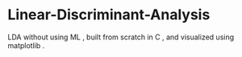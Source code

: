 # Linear-Discriminant-Analysis
LDA without using ML ,  built from scratch in C , and visualized using matplotlib .
